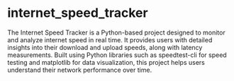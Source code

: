 ﻿# internet_speed_tracker
The Internet Speed Tracker is a Python-based project designed to monitor and analyze internet speed in real time. It provides users with detailed insights into their download and upload speeds, along with latency measurements. Built using Python libraries such as speedtest-cli for speed testing and matplotlib for data visualization, this project helps users understand their network performance over time.

